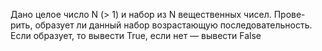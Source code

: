  Дано целое число N (> 1) и набор из N вещественных чисел. Прове-
 рить, образует ли данный набор возрастающую последовательность. Если
 образует, то вывести True, если нет — вывести False

